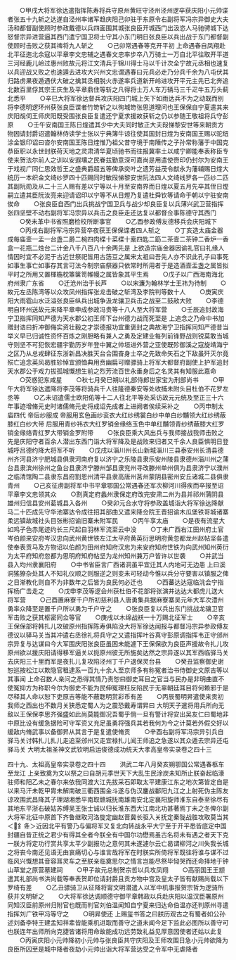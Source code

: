<!-- { "loadSidebar": true } -->
　　○甲戌大将军徐达遣指挥陈寿将兵守原州黄旺守泾州泾州逻卒获庆阳小元帅谍者张五十九斩之达遂自泾州率诸军趋庆阳己卯驻于东原令右副将军冯宗异御史大夫汤和都督副使顾时参政戴德以兵四面围其城张良臣开城西门出汲恣人马驰骋城下达怒督宗异进营逼其西门遣宁国卫将士守其小东门明日张良臣以兵出战于东门都督副使顾时击败之获其禆将九人斩之
　　○己卯常遇春等克开平初  上命遇春自凤翔赴北平征迤北余寇以平章李文忠辅之遇春文忠率步卒八万骑士一万自北平往取开平道三河经鹿儿岭过惠州败故元将江文清兵于锦川得士马以千计次全宁故元丞相也速复以兵迎战又败之也速遁去进攻大兴州文忠谓遇春曰元兵必走乃分兵千余为八屯伏其归路虏果夜遁遇伏大破之擒其丞相脱火赤遂率兵道新开岭进攻开平元主先已北奔追北数百里俘其宗王庆生及平章鼎住等斩之凡得将士万人车万辆马三千疋牛五万头蓟北悉平
　　○辛巳大将军徐达督兵攻庆阳四门城上矢下如雨达兵不为之动既而别将李德明逻环州获张良臣谍者竹笴斩之以徇城笴张思道理问也王保保自宁夏遣其来庆阳觇伺王师庆阳既受围张良臣复遣还宁夏求援故获斩之仍以参随王敬祖将兵守彭原
　　○壬午安南国王陈日煃遣其少中大夫同时敏正大夫叚悌黎安世等来朝贡方物因请封爵诏遣翰林侍读学士张以宁典簿牛谅往使其国封日煃为安南国王赐以驼纽涂金银印诏曰咨尔安南国王陈日煃惟乃祖父昔守境于南陲传之子孙常称藩于中国克恭臣职以永世封朕荷天地之灵肃清华夏顷驰书而往报冀率土以咸宁卿能奉表称臣专使来贺法尔前人之训以安遐壤之民眷兹勤意深可嘉尚是用遣使赍印仍封尔为安南王于戏视广同仁思效哲王之盛典爵超五等俾承奕叶之遗芳益茂令猷永为藩辅赐日煃大统历一本织金文绮纱罗四十匹赐同时敏叚悌黎安世阮法四人文绮线罗各一匹纱二匹其副阮勋及从二十三人赐有差以宁等以十月至安南界而日煃以夏五月先卒其侄日熞嗣立遣其臣阮汝亮来迎请诏印以宁等不从日熞乃复遣杜舜钦等请命于朝以宁驻安南俟命
　　○张良臣自西门出兵挑战宁国卫兵与战少却良臣复以兵薄兴武卫营指挥张四坚壁不动右副将军冯宗异以兵击之良臣走还达复以都督佥事陈德守其西门
　　○癸未革中书省照磨检校所断事官
　　○乙酉参政傅友德移兵会庆阳城下
　　○丙戌右副将军冯宗异营卒夜获王保保谍者四人斩之
　　○丁亥造太庙金器成每庙壸一盂一台盏二爵二椀四肉楪十菜楪十槖四匙二筯二茶壸二茶钟二香炉一香盒一花瓶二烛台二计金八千八百八十余两先是  上欲造宗庙金器因谕礼官曰礼缘人情因时宜不必泥于古近世祭祀皆用古笾豆之属宋太祖曰吾先人亦不识此孔子曰事死如事生事亡如事存其言可法今制宗庙祭器只依常时所用者于是造酒壸盂盏之属皆拟平时之所用又置楎椸枕簟箧笥帷幔之属皆象其平生焉
　　○戊子以广西海南海北府州隶广东省
　　○迁沧州治于长芦
　　○以宋濂为翰林学士王祎为待制
　　○故元左丞陈湾等以众攻凤州指挥张龙击破之斩湾及李院判等数十人
　　○庚寅庆阳大雨雹山水泛溢张良臣纵兵出城争汲龙骧卫兵击之战至二鼓敌大败
　　○李德明自环州送故元来降平章申成参政冯贵等十八人至大将军营
　　○壬辰追封故海宁卫指挥同知严德为天水郡公初王师下台州德力战而死至是  上追念之乃命中书加赠封诰曰折冲御侮实资壮毅之才崇德报功宜重褒封之典故海宁卫指挥同知严德昔当举义早已归诚性资怀百炼之刚胆略有兼人之勇及定建业每列前锋野战则锐莫敢当城守则坚不可犯恢宏疆宇勤历岁年登中翼之帅垣进外营之亚使既殄御溪之寇旋靖海宁之区乃从总戎肆征东浙新昌决胜天台合围奋身士卒之先致命矢石之下敌虽歼灭尔竟殒亡追念英风曷胜轸悼宜颁恤典用贲幽扁可赠骠骑上将军大都督府副使上护军追封天水郡公于戏力拔孤城慨想生前之烈芳流百世永垂身后之名灵其有知服此嘉命
　　○荧惑犯东咸星
　　○秋七月癸巳朔以礼部侍郎世家宝为刑部尚书
　　○甲午大将军徐达遣降将李茂等将骑兵千人往隆德秦安等处收捕未附头目杜伯不花罗左丞等
　　○乙未诏遣儒士欧阳佑等十二人往北平等处采访故元元统及至正三十六年事迹增脩元史时诸儒脩元史将成诏先成者上进阙者俟续采补之
　　○丙申制太庙四代  帝后纱服成  帝服用玄色画纱衮衣大红纱绣裳白纱中单白纱黼领大红纱绣蔽膝红白纱大带  后服用青纱祎衣大红罗销金缘络玉色中单红黼领青纱绣蔽膝大红罗销金缘络青红罗大带销金罗附带
　　○张良臣乘大风出兵与我师接战我师击败之先是庆阳守者百余人潜出东西门诣大将军降及是战败来归者又千余人良臣惧明日登城呼吕德约降大将军不听
　　○戊戌以淄川州长山新城淄川三县泰安州长清县德州齐河县济宁肥城县俱隶河南府复以济宁之乐陵县隶乐安州陵县隶德州淄川州之蒲台县隶滨州徐州之鱼台县隶济宁滕州邹县隶兖州寻改滕州单州俱为县隶济宁以濮州之临清馆陶二县隶东昌府割恩州清平县隶高唐州莒州蒙阴县密州安丘诸城二县俱隶青州
　　○己亥征虏副将军中书平章鄂国公常遇春还军次柳河川得疾而卒报至诏平章李文忠领其众
　　○割真定府蠡州隶保定府改完安肃二州为县并祁州蒲阴县雄州归信县安州葛城县入各州
　　○癸卯元合水守将参政盖城诣大将军徐达降献马二十匹成先守华池寨达令成往招其部曲又遣来降佥院王晋招谕木瓜堡铁哥城诸寨柔远镇故城社头目张彬招谕旧寨未附军民
　　○丙午享太庙
　　○是夜有流星大如鸡子色赤尾迹约长三尺起自羽林军流至云中没
　　○丁未广西右江田州府土官岑伯颜来安府岑汉忠向武州黄世铁左江太平府黄英衍思明府黄忽都龙州赵帖坚各遣使奉表贡马及方物诏以伯颜为田州府知府汉忠为来安府知府世铁为向武州知州英衍为太平府知府忽都为思明府知府帖坚为龙州知州兼万户皆许以世袭
　　○并武当县入均州隶襄阳府
　　○中书省臣言广西诸洞虽平宜迁其人内地可无边患  上曰溪洞猺獠杂处其人不知礼仪顺之则服逆之则变未可轻动今惟以兵分守要害以镇服之俾之日渐教化则自不为非数年之后皆为良民何必迁也
　　○西蕃达达寇临洮会宁指挥杨广击走之
　　○戊申李茂等逻会州获杜伯不花部将张演并达达大都虎儿送大将军营
　　○己酉置麻寮千户所初慈利县人唐勇集兵据麻寮寨吴元年大军次澧州勇率众降至是置千户所以勇为千户守之
　　○张良臣复以兵出东门挑战龙骧卫官军击败之获其枢密同佥等官
　　○庚戌以木绵战袄一十万赐北征军士
　　○辛亥王保保部将韩扎儿攻破原州指挥陈寿俱陷没大将军徐达闻报与都督冯宗异参政傅友德议以驿马关当其冲遣右丞徐礼将兵守之又遣指挥叶谷真守彭原调指挥韦正守邠州宗异复与达谋曰今大军围庆阳张良臣虽困未能遽下王保保欲为良臣声援故令扎儿攻原州欲以援庆阳请得移军逼关以扼原州彼无所施矣达然之宗异遂以其军西临驿马关去庆阳三十里而军是夜扎儿复攻陷泾州丁千户退保灵台县
　　○癸丑监察御史谢恕巡按松江以欺隐官租逮系一百九十余人至京师多有称冤者治书侍御史文原吉等以其事闻  上命召数人亲问之悉得其情乃责恕曰御史耳目之官当与民办是非明曲直不使冤抑方为称职今尔为御史不能为民伸冤理枉反陷民于无辜朝廷耳目将何赖邪于是尽释其人命以恕下吏原吉等能不蔽聦明赏彩币有差
　　○丙辰蜀明昇遣使来贡初我师之西出也不数月关狭悉定蜀人为之震恐戴寿谓昇曰  大明天子遣将用兵所向无敌以王保保李思齐强盛如此尚莫能御况吾蜀乎倘一旦有警计将安出吴友仁曰蜀地非中原比设有缓急据险可守军资又充足虽勇将强兵其若我何为今之计莫若外假交好以缓敌内脩武事以备御昇从其言于是复遣使脩贡
　　○辛酉右副将军冯宗异引兵自驿马关讨韩扎儿扎儿走追至邠州又走宜禄扎儿闻王师追之急遂以其众遁去宗异还屯驿马关
大明太祖圣神文武钦明启运俊德成功统天大孝高皇帝实录卷之四十三


四十九、太祖高皇帝实录卷之四十四
　　洪武二年八月癸亥朔鄂国公常遇春柩车至龙江  上亲致奠为文以祭之曰自胡元季世天下大乱生民涂炭未知所止朕奋起临濠驻师和阳乙未之春尔来依我同渡大江先拔采石即取太平建康江东之地次第皆定自是以来马汗未乾甲胄未解南破三衢西围金斗遂与伪汉鏖战鄱阳九江之上射死伪主陈友谅攻围武昌降其子理湖湘悉平南取赣城抚南雄南安北定襄阳旋师淮东自泰至徐尽有其地东平浙右破姑苏缚吴王张士诚以归长淮东西大江南北功甚著焉丁未之冬俾尔副大将军北征中原首下齐鲁继取河洛旋定幽赵晋冀长驱入关抚定秦陇战胜攻取莫当其＜釒夅＞近因北平有警乃与偏将军又复北向转战永平大宁至于开平悉皆底定中国封疆自昔正统之君少有得其全者今朕全有中国尔功懋焉虽古名将未有遇之者天下克一朕方将定功行赏共享太平少副报功之意何其未遂遽尔云亡曷谓柳河之川失我长城之将丧今南还见语无由哀痛切心与谁言哉将军在时朕实所倚将军既往将谁与谋不过临风兴慨想其音容耳灵车之至朕亲临奠思尔之情言岂能尽祭毕恸哭而还命择地于钟山草堂之原营墓建祠
　　○甲子故元总制贺宗哲以兵攻凤翔
　　○高丽国王王颛遣其礼部尚书洪尚载等奉表贺即位请封爵且贡方物中宫及皇太子皆有献赐尚载以下罗绮有差
　　○乙丑骠骑卫从征降将甯文明潜遣人以军中机事报贺宗哲为逻骑所获并文明斩之
　　○大将军徐达调顺德守御平章韩政以兵赴庆阳以温汉臣署原州同知汉臣前原州归附官也既而判官刘伯温闻知自宁夏来归达命伯温亦还判原州寻遣指挥刘广铁甲冯等守之
　　○明昇使还  上赐玺书答之曰朕历观古之有蜀者如公孙述刘备李特王建孟知祥辈皆能乘机进取而善守之道未闻今足下监此必图所以善守可也朕连年出师所向克捷皆诸将用命故能成功远劳致礼益见厚意因使者还姑以此复
　　○丙寅庆阳小元帅降初小元帅与张良臣共守庆阳及王师攻围日急小元帅欲降为良臣所囚至是城中降者夜劫小元帅出诣大将军营达受之令军中无虐降者
